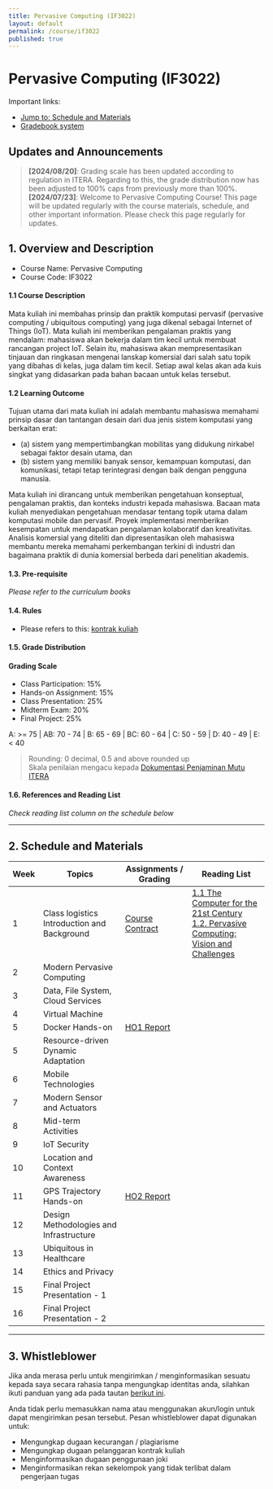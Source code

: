 ```yaml
---
title: Pervasive Computing (IF3022)
layout: default
permalink: /course/if3022
published: true
---
```


# Pervasive Computing (IF3022)

Important links:
- [Jump to: Schedule and Materials](#2-schedule-and-materials)
- [Gradebook system](https://gradebook.mctm.web.id)

## Updates and Announcements
> **[2024/08/20]**: Grading scale has been updated according to regulation in ITERA. Regarding to this, the grade distribution now has been adjusted to 100% caps from previously more than 100%. <br>
> **[2024/07/23]**: Welcome to Pervasive Computing Course! This page will be updated regularly with the course materials, schedule, and other important information. Please check this page regularly for updates.

## 1. Overview and Description
* Course Name: Pervasive Computing
* Course Code: IF3022

#### 1.1 Course Description
Mata kuliah ini membahas prinsip dan praktik komputasi pervasif (pervasive computing / ubiquitous computing) yang juga dikenal sebagai Internet of Things (IoT). Mata kuliah ini memberikan pengalaman praktis yang mendalam: mahasiswa akan bekerja dalam tim kecil untuk membuat rancangan project IoT. Selain itu, mahasiswa akan mempresentasikan tinjauan dan ringkasan mengenai lanskap komersial dari salah satu topik yang dibahas di kelas, juga dalam tim kecil. Setiap awal kelas akan ada kuis singkat yang didasarkan pada bahan bacaan untuk kelas tersebut.

#### 1.2 Learning Outcome
Tujuan utama dari mata kuliah ini adalah membantu mahasiswa memahami prinsip dasar dan tantangan desain dari dua jenis sistem komputasi yang berkaitan erat:
- (a) sistem yang mempertimbangkan mobilitas yang didukung nirkabel sebagai faktor desain utama, dan
- (b) sistem yang memiliki banyak sensor, kemampuan komputasi, dan komunikasi, tetapi tetap terintegrasi dengan baik dengan pengguna manusia.

Mata kuliah ini dirancang untuk memberikan pengetahuan konseptual, pengalaman praktis, dan konteks industri kepada mahasiswa. Bacaan mata kuliah menyediakan pengetahuan mendasar tentang topik utama dalam komputasi mobile dan pervasif. Proyek implementasi memberikan kesempatan untuk mendapatkan pengalaman kolaboratif dan kreativitas. Analisis komersial yang diteliti dan dipresentasikan oleh mahasiswa membantu mereka memahami perkembangan terkini di industri dan bagaimana praktik di dunia komersial berbeda dari penelitian akademis.

#### 1.3. Pre-requisite

_Please refer to the curriculum books_

#### 1.4. Rules
- Please refers to this: [kontrak kuliah](/course/rules)

#### 1.5. Grade Distribution

#### Grading Scale
- Class Participation: 15%
- Hands-on Assignment: 15%
- Class Presentation: 25%
- Midterm Exam: 20%
- Final Project: 25%

A: >= 75 | AB: 70 - 74 | B: 65 - 69 | BC: 60 - 64 | C: 50 - 59 | D: 40 - 49 | E: < 40
> Rounding: 0 decimal, 0.5 and above rounded up<br>
> Skala penilaian mengacu kepada [Dokumentasi Penjaminan Mutu ITERA](https://drive.google.com/file/d/10VZkyxliXRRgUDNiM0GQVzJ6BB3MYmiJ/view?usp=sharing)




#### 1.6. References and Reading List
_Check reading list column on the schedule below_

---

## 2. Schedule and Materials

| Week | Topics                                         | Assignments / Grading | Reading List                                                                                                                                                                                                                          |
| ---- | ---------------------------------------------- | --------------------- | ------------------------------------------------------------------------------------------------------------------------------------------------------------------------------------------------------------------------------------- |
| 1    | Class logistics<br>Introduction and Background | [Course Contract]()   | [1.1 The Computer for the 21st Century](https://www.cs.cmu.edu/~15-821/assets/READINGS/PAPERS/weiser1991.pdf)<br>[1.2. Pervasive Computing: Vision and Challenges](https://www.cs.cmu.edu/~15-821/assets/READINGS/PAPERS/satya2001.pdf) |
| 2    | Modern Pervasive Computing                     |                       |                                                                                                                                                                                                                                       |
| 3    | Data, File System, Cloud Services              |                       |                                                                                                                                                                                                                                       |
| 4    | Virtual Machine                                |                       |                                                                                                                                                                                                                                       |
| 5    | Docker Hands-on                                | [HO1 Report]()        |                                                                                                                                                                                                                                       |
| 5    | Resource-driven Dynamic Adaptation             |                       |                                                                                                                                                                                                                                       |
| 6    | Mobile Technologies                            |                       |                                                                                                                                                                                                                                       |
| 7    | Modern Sensor and Actuators                    |                       |                                                                                                                                                                                                                                       |
| 8    | Mid-term Activities                            |                       |                                                                                                                                                                                                                                       |
| 9    | IoT Security                                   |                       |                                                                                                                                                                                                                                       |
| 10   | Location and Context Awareness                 |                       |                                                                                                                                                                                                                                       |
| 11   | GPS Trajectory Hands-on                        | [HO2 Report]()        |                                                                                                                                                                                                                                       |
| 12   | Design Methodologies and Infrastructure        |                       |                                                                                                                                                                                                                                       |
| 13   | Ubiquitous in Healthcare                       |                       |                                                                                                                                                                                                                                       |
| 14   | Ethics and Privacy                             |                       |                                                                                                                                                                                                                                       |
| 15   | Final Project Presentation - 1                 |                       |                                                                                                                                                                                                                                       |
| 16   | Final Project Presentation - 2                 |                       |                                                                                                                                                                                                                                       |


---
## 3. Whistleblower
Jika anda merasa perlu untuk mengirimkan / menginformasikan sesuatu kepada saya secara rahasia tanpa mengungkap identitas anda, silahkan ikuti panduan yang ada pada tautan [berikut ini](/contact/anon).

Anda tidak perlu memasukkan nama atau menggunakan akun/login untuk dapat mengirimkan pesan tersebut. Pesan whistleblower dapat digunakan untuk:
- Mengungkap dugaan kecurangan / plagiarisme
- Mengungkap dugaan pelanggaran kontrak kuliah
- Menginformasikan dugaan penggunaan joki
- Menginformasikan rekan sekelompok yang tidak terlibat dalam pengerjaan tugas
